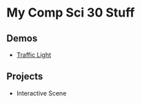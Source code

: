 # My Comp Sci 30 Stuff

## Demos
- [Traffic Light](https://wmcicompsci.ca)

## Projects
- Interactive Scene

